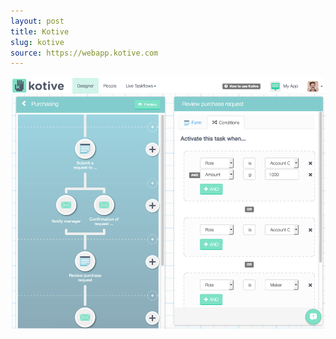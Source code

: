 ```yaml
---
layout: post
title: Kotive
slug: kotive
source: https://webapp.kotive.com
---
```


<img src="/screenshots/kotive.png" alt="Kotive - make-tasks-flow">
